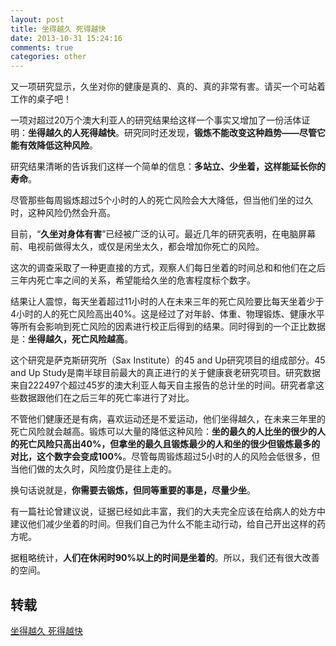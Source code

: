 ```yaml
---
layout: post
title: 坐得越久 死得越快
date: 2013-10-31 15:24:16
comments: true
categories: other
---
```

又一项研究显示，久坐对你的健康是真的、真的、真的非常有害。请买一个可站着工作的桌子吧！

一项对超过20万个澳大利亚人的研究结果给这样一个事实又增加了一份活体证明：**坐得越久的人死得越快**。研究同时还发现，**锻炼不能改变这种趋势——尽管它能有效降低这种风险**。

研究结果清晰的告诉我们这样一个简单的信息：**多站立、少坐着，这样能延长你的寿命**。

尽管那些每周锻炼超过5个小时的人的死亡风险会大大降低，但当他们坐的过久时，这种风险仍然会升高。

目前，“**久坐对身体有害**”已经被广泛的认可。最近几年的研究表明，在电脑屏幕前、电视前做得太久，或仅是闲坐太久，都会增加你死亡的风险。

这次的调查采取了一种更直接的方式，观察人们每日坐着的时间总和和他们在之后三年内死亡率之间的关系，希望能给久坐的危害程度标个数字。

结果让人震惊，每天坐着超过11小时的人在未来三年的死亡风险要比每天坐着少于4小时的人的死亡风险高出40%。这是经过了对年龄、体重、物理锻炼、健康水平等所有会影响到死亡风险的因素进行校正后得到的结果。同时得到的一个正比数据是：**坐得越久，死亡风险越高**。

这个研究是萨克斯研究所（Sax Institute）的45 and Up研究项目的组成部分。45 and Up Study是南半球目前最大的真正进行的关于健康衰老研究项目。研究数据来自222497个超过45岁的澳大利亚人每天自主报告的总计坐的时间。研究者拿这些数据跟他们在之后三年的死亡率进行了对比。

不管他们健康还是有病，喜欢运动还是不爱运动，他们坐得越久，在未来三年里的死亡风险就会越高。锻炼可以大量的降低这种风险：**坐的最久的人比坐的很少的人的死亡风险只高出40%，但拿坐的最久且锻炼最少的人和坐的很少但锻炼最多的对比，这个数字会变成100%**。尽管每周锻炼超过5小时的人的风险会低很多，但当他们做的太久时，风险度仍是往上走的。

换句话说就是，**你需要去锻炼，但同等重要的事是，尽量少坐**。

有一篇社论曾建议说，证据已经如此丰富，我们的大夫完全应该在给病人的处方中建议他们减少坐着的时间。但我们自己为什么不能主动行动，给自己开出这样的药方呢。

据粗略统计，**人们在休闲时90%以上的时间是坐着的**。所以，我们还有很大改善的空间。

## 转载

[坐得越久 死得越快](http://www.aqee.net/he-who-sits-the-most-dies-the-soonest/)
